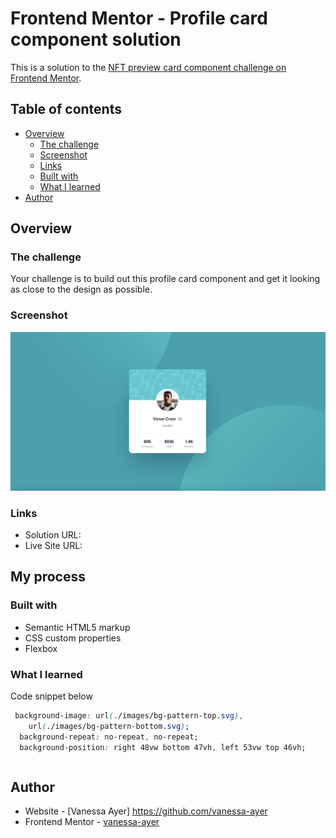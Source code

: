 # Frontend Mentor - Profile card component solution

This is a solution to the [NFT preview card component challenge on Frontend Mentor](https://www.frontendmentor.io/solutions/product-preview-card-component-jVOJ9Fv-6n).

## Table of contents

- [Overview](#overview)
  - [The challenge](#the-challenge)
  - [Screenshot](#screenshot)
  - [Links](#links)
  - [Built with](#built-with)
  - [What I learned](#what-i-learned)
- [Author](#author)

## Overview

### The challenge

Your challenge is to build out this profile card component and get it looking as close to the design as possible.

### Screenshot

![](design/my-desktop-design.png)

### Links

- Solution URL: 
- Live Site URL: 

## My process

### Built with

- Semantic HTML5 markup
- CSS custom properties
- Flexbox

### What I learned 

Code snippet below

```css
 background-image: url(./images/bg-pattern-top.svg),
    url(./images/bg-pattern-bottom.svg);
  background-repeat: no-repeat, no-repeat;
  background-position: right 48vw bottom 47vh, left 53vw top 46vh;
```

```

```

## Author

- Website - [Vanessa Ayer] https://github.com/vanessa-ayer
- Frontend Mentor - [vanessa-ayer](https://www.frontendmentor.io/profile/vanessa-ayer)
